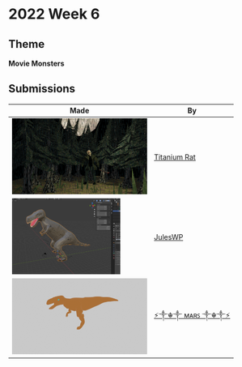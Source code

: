 # 2022 Week 6


## Theme

**Movie Monsters**


## Submissions

| Made | By |
|------|----|
| <img src="./TitaniumRat/Jason.png" height="150" /> | [Titanium Rat](./TitaniumRat/) |
| <img src="./JulesWP/Rex.PNG" height="150" /> | [JulesWP](./JulesWP/) |
| <img src="./MARS/unknown.png" height="150" /> | [⚡༒☬༒ ᴍᴀʀꜱ ༒☬༒⚡](./MARS/) |
